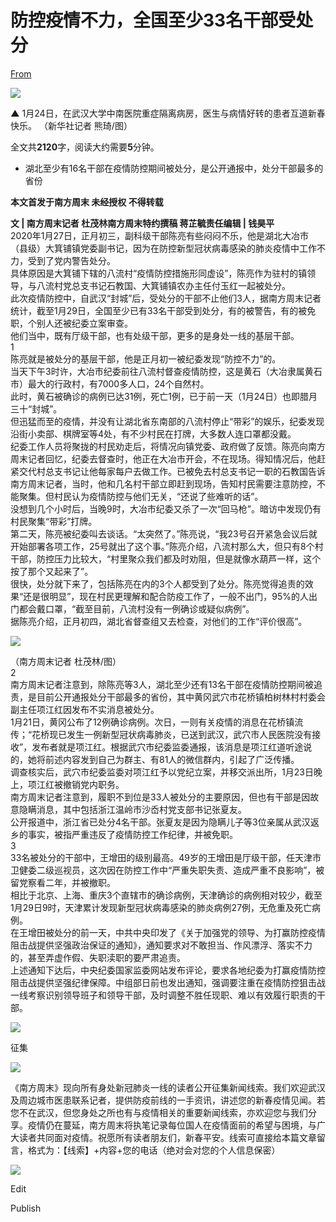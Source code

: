 # 防控疫情不力，全国至少33名干部受处分

[From](https://mp.weixin.qq.com/s/5XiDAr82HVoWOSzi5QjLzw)  

![](https://res.cloudinary.com/dqvsulqdb/image/upload/v1580995557/i2gkdddteqcbuiz8501e.jpg)

**▲** 1月24日，在武汉大学中南医院重症隔离病房，医生与病情好转的患者互道新春快乐。 （新华社记者 熊琦/图）  

全文共**2120**字，阅读大约需要**5**分钟。

-   湖北至少有16名干部在疫情防控期间被处分，是公开通报中，处分干部最多的省份  

**本文首发于南方周末 未经授权 不得转载**

**文 | 南方周末记者 杜茂林南方周末特约撰稿 蒋芷毓责任编辑 | 钱昊平**  
2020年1月27日，正月初三，副科级干部陈亮有些闷闷不乐，他是湖北大冶市（县级）大箕铺镇党委副书记，因为在防控新型冠状病毒感染的肺炎疫情中工作不力，受到了党内警告处分。  
具体原因是大箕铺下辖的八流村“疫情防控措施形同虚设”，陈亮作为驻村的镇领导，与八流村党总支书记石教国、大箕铺镇农办主任付玉红一起被处分。  
此次疫情防控中，自武汉“封城”后，受处分的干部不止他们3人，据南方周末记者统计，截至1月29日，全国至少已有33名干部受到处分，有的被警告，有的被免职，个别人还被纪委立案审查。  
他们当中，既有厅级干部，也有处级干部，更多的是身处一线的基层干部。  
1  
陈亮就是被处分的基层干部，他是正月初一被纪委发现“防控不力”的。  
当天下午3时许，大冶市纪委前往八流村督查疫情防控，这是黄石（大冶隶属黄石市）最大的行政村，有7000多人口，24个自然村。  
此时，黄石被确诊的病例已达31例，死亡1例，已于前一天（1月24日）也即腊月三十“封城”。  
但迅猛而至的疫情，并没有让湖北省东南部的八流村停止“带彩”的娱乐，纪委发现沿街小卖部、棋牌室等4处，有不少村民在打牌，大多数人连口罩都没戴。  
纪委工作人员将聚拢的村民劝走后，将情况向镇党委、政府做了反馈。陈亮向南方周末记者回忆，纪委去督查时，他正在大冶市开会，不在现场。得知情况后，他赶紧交代村总支书记让他每家每户去做工作。已被免去村总支书记一职的石教国告诉南方周末记者，当时，他和几名村干部立即赶到现场，告知村民需要注意防控，不能聚集。但村民认为疫情防控与他们无关，“还说了些难听的话”。  
没想到几个小时后，当晚9时，大冶市纪委又杀了一次“回马枪”。暗访中发现仍有村民聚集“带彩”打牌。  
第二天，陈亮被纪委叫去谈话。“太突然了。”陈亮说，“我23号召开紧急会议后就开始部署各项工作，25号就出了这个事。”陈亮介绍，八流村那么大，但只有8个村干部，防控压力比较大，“村里聚众我们都及时劝阻，但是就像水葫芦一样，这个按了那个又起来了”。  
很快，处分就下来了，包括陈亮在内的3个人都受到了处分。陈亮觉得追责的效果“还是很明显”，现在村民更理解和配合防疫工作了，一般不出门，95%的人出门都会戴口罩，“截至目前，八流村没有一例确诊或疑似病例”。  
据陈亮介绍，正月初四，湖北省督查组又去检查，对他们的工作“评价很高”。  

![](https://res.cloudinary.com/dqvsulqdb/image/upload/v1580995558/zwdyyrrxl2xpfaitjegd.jpg)

（南方周末记者 杜茂林/图）  
2  
南方周末记者注意到，除陈亮等3人，湖北至少还有13名干部在疫情防控期间被追责，是目前公开通报处分干部最多的省份，其中黄冈武穴市花桥镇柏树林村村委会副主任项江红因发布不实消息被处分。  
1月21日，黄冈公布了12例确诊病例。次日，一则有关疫情的消息在花桥镇流传；“花桥现已发生一例新型冠状病毒肺炎，已送到武汉，武穴市人民医院没有接收”，发布者就是项江红。根据武穴市纪委监委通报，该消息是项江红道听途说的，她将前述内容发到自己为群主、有81人的微信群内，引起了广泛传播。  
调查核实后，武穴市纪委监委对项江红予以党纪立案，并移交派出所，1月23日晚上，项江红被撤销党内职务。  
南方周末记者注意到，履职不到位是33人被处分的主要原因，但也有干部是因故意隐瞒消息，其中包括浙江温岭市沙岙村党支部书记张夏友。  
公开报道中，浙江省已处分4名干部。张夏友是因为隐瞒儿子等3位亲属从武汉返乡的事实，被指严重违反了疫情防控工作纪律，并被免职。  
3  
33名被处分的干部中，王增田的级别最高。49岁的王增田是厅级干部，任天津市卫健委二级巡视员，这次因在防控工作中“严重失职失责、造成严重不良影响”，被留党察看二年，并被撤职。  
相比于北京、上海、重庆3个直辖市的确诊病例，天津确诊的病例相对较少，截至1月29日9时，天津累计发现新型冠状病毒感染的肺炎病例27例，无危重及死亡病例。  
在王增田被处分的前一天，中共中央印发了《关于加强党的领导、为打赢防控疫情阻击战提供坚强政治保证的通知》，通知要求对不敢担当、作风漂浮、落实不力的，甚至弄虚作假、失职渎职的要严肃追责。  
上述通知下达后，中央纪委国家监委网站发布评论，要求各地纪委为打赢疫情防控阻击战提供坚强纪律保障。中组部日前也发出通知，强调要注重在疫情防控狙击战一线考察识别领导班子和领导干部，及时调整不胜任现职、难以有效履行职责的干部。  

![](https://res.cloudinary.com/dqvsulqdb/image/upload/v1580995560/ayqzakmbwzmbniaapojk.png)

征集  

![](https://res.cloudinary.com/dqvsulqdb/image/upload/v1580995560/kyzesv1vxbb2mmsmwc1a.png)

《南方周末》现向所有身处新冠肺炎一线的读者公开征集新闻线索。我们欢迎武汉及周边城市医患联系记者，提供防疫前线的一手资讯，讲述您的新春疫情见闻。若您不在武汉，但您身处之所也有与疫情相关的重要新闻线索，亦欢迎您与我们分享。疫情仍在蔓延，南方周末将执笔记录每位国人在疫情面前的希望与困境，与广大读者共同面对疫情。祝愿所有读者朋友们，新春平安。线索可直接给本篇文章留言，格式为：【线索】+内容+您的电话（绝对会对您的个人信息保密）  

![](https://res.cloudinary.com/dqvsulqdb/image/upload/v1580995561/cuodcnugv5pathe7uhag.jpg)

Edit

Publish
